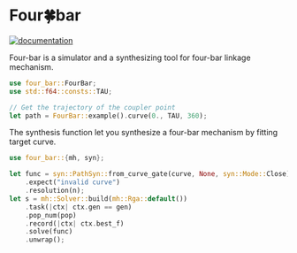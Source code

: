 # Four🍀bar

[![documentation](https://docs.rs/four-bar/badge.svg)](https://docs.rs/four-bar)

Four-bar is a simulator and a synthesizing tool for four-bar linkage mechanism.

```rust
use four_bar::FourBar;
use std::f64::consts::TAU;

// Get the trajectory of the coupler point
let path = FourBar::example().curve(0., TAU, 360);
```

The synthesis function let you synthesize a four-bar mechanism by fitting target curve.

```rust
use four_bar::{mh, syn};

let func = syn::PathSyn::from_curve_gate(curve, None, syn::Mode::Close)
    .expect("invalid curve")
    .resolution(n);
let s = mh::Solver::build(mh::Rga::default())
    .task(|ctx| ctx.gen == gen)
    .pop_num(pop)
    .record(|ctx| ctx.best_f)
    .solve(func)
    .unwrap();
```
